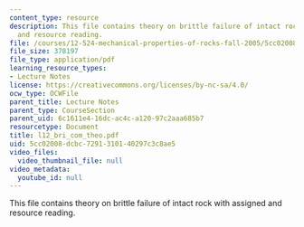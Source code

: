 ```yaml
---
content_type: resource
description: This file contains theory on brittle failure of intact rock with assigned
  and resource reading.
file: /courses/12-524-mechanical-properties-of-rocks-fall-2005/5cc02008dcbc7291310140297c3c8ae5_l12_bri_com_theo.pdf
file_size: 378197
file_type: application/pdf
learning_resource_types:
- Lecture Notes
license: https://creativecommons.org/licenses/by-nc-sa/4.0/
ocw_type: OCWFile
parent_title: Lecture Notes
parent_type: CourseSection
parent_uid: 6c1611e4-16dc-ac4c-a120-97c2aaa685b7
resourcetype: Document
title: l12_bri_com_theo.pdf
uid: 5cc02008-dcbc-7291-3101-40297c3c8ae5
video_files:
  video_thumbnail_file: null
video_metadata:
  youtube_id: null
---
```

This file contains theory on brittle failure of intact rock with assigned and resource reading.